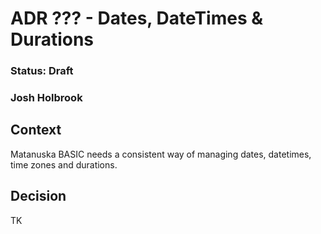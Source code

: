 # ADR ??? - Dates, DateTimes & Durations
### Status: Draft
### Josh Holbrook

## Context

Matanuska BASIC needs a consistent way of managing dates, datetimes, time zones
and durations.

## Decision

TK
